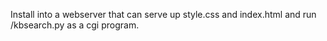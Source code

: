 Install into a webserver that can serve up style.css and index.html and run /kbsearch.py as a cgi program.